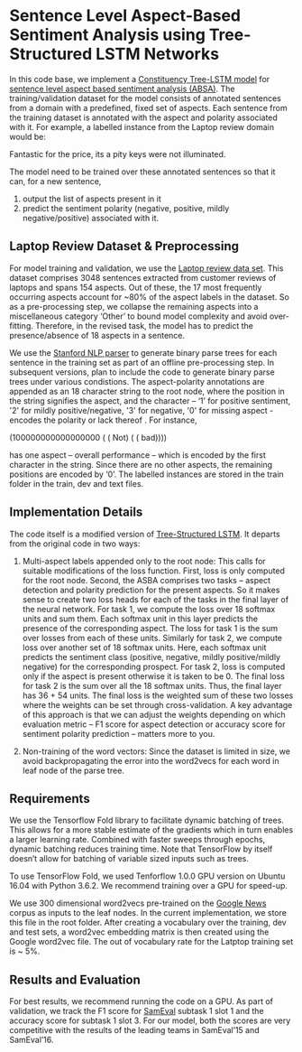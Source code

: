 # Sentence Level Aspect-Based Sentiment Analysis using Tree-Structured LSTM Networks

In this code base, we implement a [Constituency Tree-LSTM model](https://nlp.stanford.edu/pubs/tai-socher-manning-acl2015.pdf) for [sentence level aspect based sentiment analysis (ABSA)](http://alt.qcri.org/semeval2016/task5/index.php?id=data-and-tools). The training/validation dataset for the model consists of annotated sentences from a domain with a predefined, fixed set of aspects. Each sentence from the training dataset is annotated with the aspect and polarity associated with it. For example, a labelled instance from the Laptop review domain would be:


<text> Fantastic for the price, its a pity keys were not illuminated. </text>

<Opinion category="LAPTOP#PRICE" polarity="positive"/>

<Opinion category="KEYBOARD#DESIGN_FEATURES" polarity="negative"/>


The model need to be trained over these annotated sentences so that it can, for a new sentence, 
1. output the list of aspects present in it 
2. predict the sentiment polarity (negative, positive, mildly negative/positive) associated with it.

## Laptop Review Dataset & Preprocessing

For model training and validation, we use the [Laptop review data set](http://metashare.ilsp.gr:8080/repository/browse/semeval-2014-absa-train-data-v20-annotation-guidelines/683b709298b811e3a0e2842b2b6a04d7c7a19307f18a4940beef6a6143f937f0/). This dataset comprises 3048 sentences extracted from customer reviews of laptops and spans 154 aspects. Out of these, the 17 most frequently occurring aspects account for ~80% of the aspect labels in the dataset. So as a pre-processing step, we collapse the remaining aspects into a miscellaneous category ‘Other’ to bound model complexity and avoid over-fitting. Therefore, in the revised task, the model has to predict the presence/absence of 18 aspects in a sentence.

We use the [Stanford NLP parser](https://nlp.stanford.edu/software/lex-parser.shtml) to generate binary parse trees for each sentence in the training set as part of an offline pre-processing step. In subsequent versions, plan to include the code to generate binary parse trees under various condistions. The aspect-polarity annotations are appended as an 18 character string to the root node, where the position in the string signifies the aspect, and the character – ‘1’ for positive sentiment, '2' for mildly positive/negative, '3' for negative, '0'  for missing aspect - encodes the polarity or lack thereof . For instance, 

(100000000000000000 ( ( Not) ( ( bad))))

has one aspect – overall performance – which is encoded by the first character in the string. Since there are no other aspects, the remaining positions are encoded by ‘0’. The labelled instances are stored in the train folder in the train, dev and text files.

## Implementation Details
The code itself is a modified version of [Tree-Structured LSTM](https://github.com/tensorflow/fold/blob/master/tensorflow_fold/g3doc/sentiment.ipynb). It departs from the original code in two ways: 

1.	Multi-aspect labels appended only to the root node: This calls for suitable modifications of the loss function. First, loss is only computed for the root node. Second, the ASBA comprises two tasks – aspect detection and polarity prediction for the present aspects. So it makes sense to create two loss heads for each of the tasks in the final layer of the neural network. For task 1, we compute the loss over 18 softmax units and sum them. Each softmax unit in this layer predicts the presence of the corresponding aspect. The loss for task 1 is the sum over losses from each of these units. Similarly for task 2, we compute loss over another set of 18 softmax units. Here, each softmax unit predicts the sentiment class (positive, negative, mildly positive/mildly negative) for the corresponding prospect. For task 2, loss is computed only if the aspect is present otherwise it is taken to be 0. The final loss for task 2 is the sum over all the 18 softmax units. Thus, the final layer has 36 + 54 units.  The final loss is the weighted sum of these two losses where the weights can be set through cross-validation. A key advantage of this approach is that we can adjust the weights depending on which evaluation metric – F1 score for aspect detection or accuracy score for sentiment polarity prediction – matters more to you. 

2.	Non-training of the word vectors: Since the dataset is limited in size, we avoid backpropagating the error into the word2vecs for each word in leaf node of the parse tree.


## Requirements
We use the Tensorflow Fold library to facilitate dynamic batching of trees. This allows for a more stable estimate of the gradients which in turn enables a larger learning rate. Combined with faster sweeps through epochs, dynamic batching reduces training time. Note that TensorFlow by itself doesn’t allow for batching of variable sized inputs such as trees.

To use TensorFlow Fold, we used Tenforflow 1.0.0  GPU version on Ubuntu 16.04 with Python 3.6.2. We recommend training over a GPU for speed-up.

We use 300 dimensional word2vecs pre-trained on the [Google News](https://github.com/mmihaltz/word2vec-GoogleNews-vectors) corpus as inputs to the leaf nodes. In the current implementation, we store this file in the root folder. After creating a vocabulary over the training, dev and test sets, a word2vec embedding matrix is then created using the Google word2vec file. The out of vocabulary rate for the Latptop training set is ~ 5%. 

## Results and Evaluation
For best results, we recommend running the code on a GPU. As part of validation, we track the F1 score for [SamEval](http://alt.qcri.org/semeval2016/task5/index.php?id=data-and-tools) subtask 1 slot 1 and the accuracy score for subtask 1 slot 3. For our model, both the scores are very competitive with the results of the leading teams in SamEval’15 and SamEval’16.
